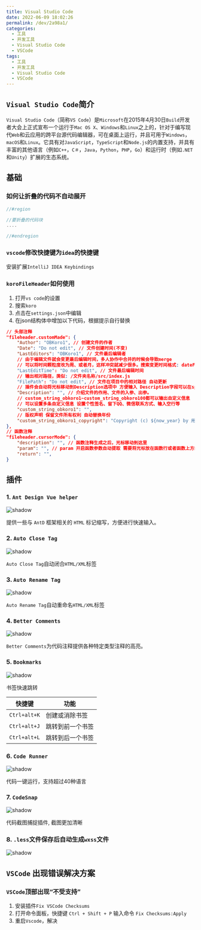 ```yaml
---
title: Visual Studio Code
date: 2022-06-09 18:02:26
permalink: /dev/2a98a1/
categories:
  - 工具
  - 开发工具
  - Visual Studio Code
  - VSCode
tags:
  - 工具
  - 开发工具
  - Visual Studio Code
  - VSCode
---
```


## `Visual Studio Code`简介

`Visual Studio Code`（简称`VS Code`）是`Microsoft`在2015年4月30日`Build`开发者大会上正式宣布一个运行于`Mac OS X`、`Windows`和`Linux`之上的，针对于编写现代`Web`和云应用的跨平台源代码编辑器，可在桌面上运行，并且可用于`Windows`，`macOS`和`Linux`。它具有对`JavaScript`，`TypeScript`和`Node.js`的内置支持，并具有丰富的其他语言（例如`C++`，`C＃`，`Java`，`Python`，`PHP`，`Go`）和运行时（例如`.NET`和`Unity`）扩展的生态系统。

<!-- more -->

## 基础

### 如何让折叠的代码不自动展开

```Go
//#region

//要折叠的代码块
....

//#endregion
```

### `vscode`修改快捷键为`idea`的快捷键

安装扩展`IntelliJ IDEA Keybindings`

### `koroFileHeader`如何使用

1. 打开`vs code`的设置
2. 搜索`koro`
3. 点击在`settings.json`中编辑
4. 在json结构体中增加以下代码，根据提示自行替换

```JSON
// 头部注释
"fileheader.customMade": {
    "Author": "OBKoro1", // 创建文件的作者
    "Date": "Do not edit", // 文件创建时间(不变)
    "LastEditors": "OBKoro1", // 文件最后编辑者
    // 由于编辑文件就会变更最后编辑时间，多人协作中合并的时候会导致merge
    // 可以将时间颗粒度改为周、或者月，这样冲突就减少很多。搜索变更时间格式: dateFormat
    "LastEditTime": "Do not edit", // 文件最后编辑时间
    // 输出相对路径，类似: /文件夹名称/src/index.js
    "FilePath": "Do not edit", // 文件在项目中的相对路径 自动更新
    // 插件会自动将光标移动到Description选项中 方便输入 Description字段可以在specialOptions更改
    "Description": "", // 介绍文件的作用、文件的入参、出参。
    // custom_string_obkoro1~custom_string_obkoro100都可以输出自定义信息
    // 可以设置多条自定义信息 设置个性签名、留下QQ、微信联系方式、输入空行等
    "custom_string_obkoro1": "", 
    // 版权声明 保留文件所有权利 自动替换年份
    "custom_string_obkoro1_copyright": "Copyright (c) ${now_year} by 用户/公司名, All Rights Reserved. "
},
// 函数注释
"fileheader.cursorMode": {
    "description": "", // 函数注释生成之后，光标移动到这里
    "param": "", // param 开启函数参数自动提取 需要将光标放在函数行或者函数上方的空白行
    "return": "",
}
```

## 插件

### 1. `Ant Design Vue helper`

![shadow](https://symbol-node.oss-cn-shanghai.aliyuncs.com/%E5%BC%80%E5%8F%91%E5%B7%A5%E5%85%B7/VSCode/Snipaste_2022-04-25_20-06-15.png)

提供一些与 `AntD` 框架相关的 `HTML` 标记缩写，方便进行快速输入。

### 2. `Auto Close Tag`

![shadow](https://symbol-node.oss-cn-shanghai.aliyuncs.com/%E5%BC%80%E5%8F%91%E5%B7%A5%E5%85%B7/VSCode/Snipaste_2022-04-25_20-07-30.png)

`Auto Close Tag`自动闭合`HTML/XML`标签

### 3. `Auto Rename Tag`

![shadow](https://symbol-node.oss-cn-shanghai.aliyuncs.com/%E5%BC%80%E5%8F%91%E5%B7%A5%E5%85%B7/VSCode/Snipaste_2022-04-25_20-08-27.png)

`Auto Rename Tag`自动重命名`HTML/XML`标签

### 4.  `Better Comments`

![shadow](https://symbol-node.oss-cn-shanghai.aliyuncs.com/%E5%BC%80%E5%8F%91%E5%B7%A5%E5%85%B7/VSCode/Snipaste_2022-04-25_20-09-10.png)

`Better Comments`为代码注释提供各种特定类型注释的高亮。

### 5. `Bookmarks`

![shadow](https://symbol-node.oss-cn-shanghai.aliyuncs.com/%E5%BC%80%E5%8F%91%E5%B7%A5%E5%85%B7/VSCode/Snipaste_2022-04-25_20-10-07.png)

书签快速跳转

| 快捷键 | 功能 |
|----|----|
|`Ctrl+alt+K`|创建或消除书签|
|`Ctrl+alt+J`|跳转到前一个书签|
|`Ctrl+alt+L`|跳转到后一个书签|

### 6.  `Code Runner`

![shadow](https://symbol-node.oss-cn-shanghai.aliyuncs.com/%E5%BC%80%E5%8F%91%E5%B7%A5%E5%85%B7/VSCode/Snipaste_2022-04-25_20-25-29.png)

代码一键运行，支持超过40种语言

### 7. `CodeSnap`

![shadow](https://symbol-node.oss-cn-shanghai.aliyuncs.com/%E5%BC%80%E5%8F%91%E5%B7%A5%E5%85%B7/VSCode/Snipaste_2022-04-25_20-26-34.png)

代码截图捕捉插件, 截图更加清晰

### 8.  `.less`文件保存后自动生成`wxss`文件

![shadow](https://symbol-node.oss-cn-shanghai.aliyuncs.com/%E5%BC%80%E5%8F%91%E5%B7%A5%E5%85%B7/VSCode/Snipaste_2022-04-25_20-30-11.png)

## `VSCode` 出现错误解决方案

### `VSCode`顶部出现“不受支持”

1. 安装插件`Fix VSCode Checksums`
2. 打开命令面板，快捷键 `Ctrl + Shift + P` 输入命令  `Fix Checksums:Apply`
3. 重启`Vscode`，解决